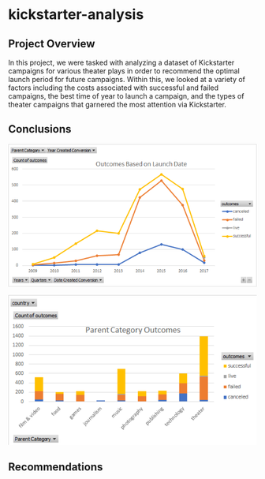 # kickstarter-analysis
## Project Overview
In this project, we were tasked with analyzing a dataset of Kickstarter campaigns for various theater plays in order to recommend the optimal launch period for future campaigns. Within this, we looked at a variety of factors including the costs associated with successful and failed campaigns, the best time of year to launch a campaign, and the types of theater campaigns that garnered the most attention via Kickstarter.  
## Conclusions

![](https://github.com/Stewartsl17/kickstarter-analysis/blob/master/Outcomes.png)

![](https://github.com/Stewartsl17/kickstarter-analysis/blob/master/Parent%20Category.png)
## Recommendations
